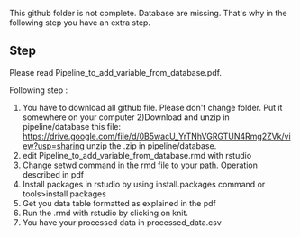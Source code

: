 This github folder is not complete. Database are missing. That's why in the following step you have an extra step.

## Step
Please read  Pipeline_to_add_variable_from_database.pdf.

Following step :
1) You have to download all github file. Please don't change folder. Put it somewhere on your computer
2)Download and unzip in pipeline/database this file: https://drive.google.com/file/d/0B5wacU_YrTNhVGRGTUN4Rmg2ZVk/view?usp=sharing
unzip the .zip in pipeline/database. 
2) edit Pipeline_to_add_variable_from_database.rmd with rstudio
3) Change setwd command in the rmd file to your path. Operation described in pdf
4) Install packages in rstudio by using install.packages command or tools>install packages
5) Get you data table formatted as explained in the pdf
6) Run the .rmd with rstudio by clicking on knit.
7) You have your processed data in processed_data.csv

